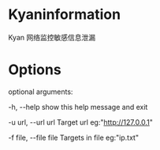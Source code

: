 # Kyaninformation
Kyan 网络监控敏感信息泄漏

# Options
optional arguments:

  -h, --help            show this help message and exit
  
  -u url, --url url     Target url eg:"http://127.0.0.1"
  
  -f file, --file file  Targets in file eg:"ip.txt"


